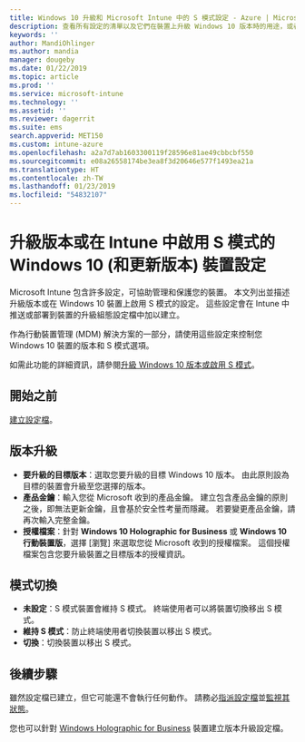 ```yaml
---
title: Windows 10 升級和 Microsoft Intune 中的 S 模式設定 - Azure | Microsoft Docs
description: 查看所有設定的清單以及它們在裝置上升級 Windows 10 版本時的用途，或者在 Microsoft Intune 中使用裝置組態設定檔，在裝置上啟用 S 模式。
keywords: ''
author: MandiOhlinger
ms.author: mandia
manager: dougeby
ms.date: 01/22/2019
ms.topic: article
ms.prod: ''
ms.service: microsoft-intune
ms.technology: ''
ms.assetid: ''
ms.reviewer: dagerrit
ms.suite: ems
search.appverid: MET150
ms.custom: intune-azure
ms.openlocfilehash: a2a7d7ab1603300119f28596e81ae49cbbcbf550
ms.sourcegitcommit: e08a26558174be3ea8f3d20646e577f1493ea21a
ms.translationtype: HT
ms.contentlocale: zh-TW
ms.lasthandoff: 01/23/2019
ms.locfileid: "54832107"
---
```

# <a name="windows-10-and-newer-device-settings-to-upgrade-editions-or-enable-s-mode-in-intune"></a>升級版本或在 Intune 中啟用 S 模式的 Windows 10 (和更新版本) 裝置設定

Microsoft Intune 包含許多設定，可協助管理和保護您的裝置。 本文列出並描述升級版本或在 Windows 10 裝置上啟用 S 模式的設定。 這些設定會在 Intune 中推送或部署到裝置的升級組態設定檔中加以建立。

作為行動裝置管理 (MDM) 解決方案的一部分，請使用這些設定來控制您 Windows 10 裝置的版本和 S 模式選項。

如需此功能的詳細資訊，請參閱[升級 Windows 10 版本或啟用 S 模式](edition-upgrade-configure-windows-10.md)。

## <a name="before-you-begin"></a>開始之前

[建立設定檔](edition-upgrade-configure-windows-10.md#create-the-profile)。

## <a name="edition-upgrade"></a>版本升級

- **要升級的目標版本**：選取您要升級的目標 Windows 10 版本。 由此原則設為目標的裝置會升級至您選擇的版本。
- **產品金鑰**：輸入您從 Microsoft 收到的產品金鑰。 建立包含產品金鑰的原則之後，即無法更新金鑰，且會基於安全性考量而隱藏。 若要變更產品金鑰，請再次輸入完整金鑰。
- **授權檔案**：針對 **Windows 10 Holographic for Business** 或 **Windows 10 行動裝置版**，選擇 [瀏覽] 來選取您從 Microsoft 收到的授權檔案。 這個授權檔案包含您要升級裝置之目標版本的授權資訊。

## <a name="mode-switch"></a>模式切換

- **未設定**：S 模式裝置會維持 S 模式。 終端使用者可以將裝置切換移出 S 模式。
- **維持 S 模式**：防止終端使用者切換裝置以移出 S 模式。
- **切換**：切換裝置以移出 S 模式。

## <a name="next-steps"></a>後續步驟

雖然設定檔已建立，但它可能還不會執行任何動作。 請務必[指派設定檔](device-profile-assign.md)並[監視其狀態](device-profile-monitor.md)。

您也可以針對 [Windows Holographic for Business](holographic-upgrade.md) 裝置建立版本升級設定檔。